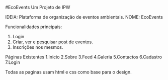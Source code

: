 #EcoEvents
Um Projeto de IPW

IDEIA: Plataforma de organização de eventos ambientais.
NOME: EcoEvents

Funcionalidades principais:
  1. Login
  2. Criar, ver e pesquisar post de eventos.
  3. Inscrições nos mesmos.
 
 Páginas Existentes
  1.Inicio
  2.Sobre
  3.Feed
  4.Galeria
  5.Contactos
  6.Cadastro
  7.Login
  
 Todas as paginas usam html e css como base para o design.
